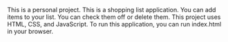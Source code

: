 This is a personal project.
This is a shopping list application.
You can add items to your list.
You can check them off or delete them.
This project uses HTML, CSS, and JavaScript.
To run this application, you can run index.html in your browser.
